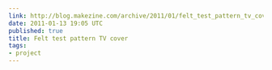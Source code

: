```yaml
---
link: http://blog.makezine.com/archive/2011/01/felt_test_pattern_tv_cover.html
date: 2011-01-13 19:05 UTC
published: true
title: Felt test pattern TV cover
tags:
- project
---
```



